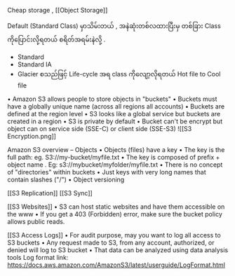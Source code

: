 Cheap storage , [[Object Storage]]

Default (Standard Class) မှာသိမ်းတယ် , အနဲဆုံးတစ်လထားပြီးမှ တစ်ခြား Class ကိုပြောင်းလို့ရတယ် စရိတ်အရမ်းနဲလို့ . 
- Standard 
- Standard IA
- Glacier 
စသည်ဖြင့် Life-cycle အရ class ကိုလျော့လိုရတယ် Hot file to Cool file 

• Amazon S3 allows people to store objects in "buckets"
• Buckets must have a globally unique name (across all regions all accounts)
• Buckets are defined at the region level
• S3 looks like a global service but buckets are created in a region
• S3 is private by default
• Bucket can't be encrypt but object can on service side (SSE-C) or client side (SSE-S3)
![[S3 Encryption.png]]

Amazon S3 overview – Objects
• Objects (files) have a key
• The key is the full path: eg. S3://my-bucket/myfile.txt
• The key is composed of prefix + object name . Eg: s3://mybucket/myfolder/myfile.txt
• There is no concept of "directories" within buckets
• Just keys with very long names that contain slashes ("/")
• Object versioning 

[[S3 Replication]]
[[S3 Sync]]

[[S3 Websites]]
• S3 can host static websites and have them accessible on the www
• If you get a 403 (Forbidden) error, make sure the bucket policy allows public reads.

[[S3 Access Logs]]
• For audit purpose, may you want to log all access to S3 buckets
• Any request made to S3, from any account, authorized, or denied will log to S3 bucket
• That data can be analyzed using data analysis tools
Log format link:
https://docs.aws.amazon.com/AmazonS3/latest/userguide/LogFormat.html